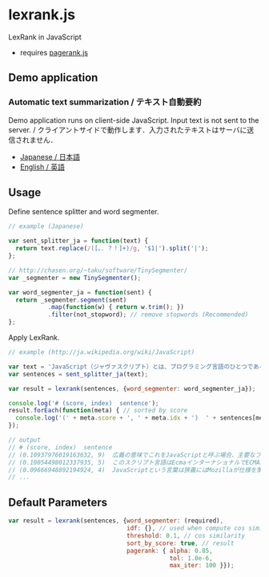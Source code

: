 # lexrank.js

LexRank in JavaScript

- requires [pagerank.js](https://github.com/iinm/pagerank.js)

## Demo application

### Automatic text summarization / テキスト自動要約

Demo application runs on client-side JavaScript. Input text is not sent to the server.
/ クライアントサイドで動作します．入力されたテキストはサーバに送信されません．

- <a href="http://iinm.github.io/lexrank.js/" target="_blank">Japanese / 日本語</a>
- <a href="http://iinm.github.io/lexrank.js/index_en.html" target="_blank">English / 英語</a>

## Usage

Define sentence splitter and word segmenter.

```javascript
// example (Japanese)

var sent_splitter_ja = function(text) {
  return text.replace(/([。．？！]+)/g, '$1|').split('|');
};

// http://chasen.org/~taku/software/TinySegmenter/
var _segmenter = new TinySegmenter();

var word_segmenter_ja = function(sent) {
  return _segmenter.segment(sent)
           .map(function(w) { return w.trim(); })
           .filter(not_stopword); // remove stopwords (Recommended)
};
```

Apply LexRank.

```javascript
// example (http://ja.wikipedia.org/wiki/JavaScript)

var text = 'JavaScript（ジャヴァスクリプト）とは、プログラミング言語のひとつである。Javaと名前が似ているが、...';
var sentences = sent_splitter_ja(text);

var result = lexrank(sentences, {word_segmenter: word_segmenter_ja});

console.log('# (score, index)  sentence');
result.forEach(function(meta) { // sorted by score
  console.log('(' + meta.score + ', ' + meta.idx + ')  ' + sentences[meta.idx]);
});

// output
// # (score, index)  sentence
// (0.10937976019163632, 9)  広義の意味でこれをJavaScriptと呼ぶ場合、主要なブラウザが実装しているスクリプト言語はマイクロソフトやGoogle, Appleの実装も含めてJavaScriptである。
// (0.10054498012337935, 5)  このスクリプト言語はEcmaインターナショナルでECMAScript (ECMA-262) として標準化されており、多くのWebブラウザー等はこの標準化されたECMAScriptを実装している。
// (0.09666948892194924, 4)  JavaScriptという言葉は狭義にはMozillaが仕様を策定し実装しているスクリプト言語を指す。
// ...
```

## Default Parameters

```javascript
var result = lexrank(sentences, {word_segmenter: (required),
                                 idf: {}, // used when compute cos similarity
                                 threshold: 0.1, // cos similarity
                                 sort_by_score: true, // result
                                 pagerank: { alpha: 0.85,
                                             tol: 1.0e-6,
                                             max_iter: 100 }});
```
